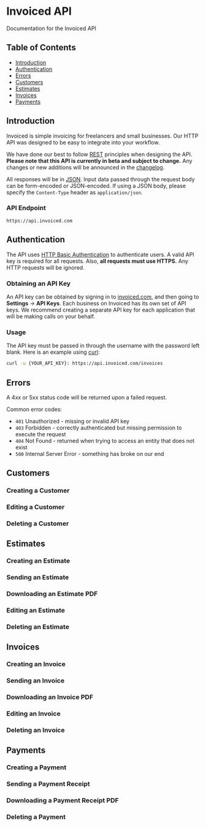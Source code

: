 Invoiced API
===

Documentation for the Invoiced API

## Table of Contents
* [Introduction](#introduction)
* [Authentication](#authentication)
* [Errors](#errors)
* [Customers](#customers)
* [Estimates](#estimates)
* [Invoices](#invoices)
* [Payments](#payments)

## Introduction

Invoiced is simple invoicing for freelancers and small businesses. Our HTTP API was designed to be easy to integrate into your workflow.

We have done our best to follow [REST](https://en.wikipedia.org/wiki/Representational_state_transfer) principles when designing the API. **Please note that this API is currently in beta and subject to change.** Any changes or new additions will be announced in the [changelog](CHANGELOG.md).

All responses will be in [JSON](https://en.wikipedia.org/wiki/JSON). Input data passed through the request body can be form-encoded or JSON-encoded. If using a JSON body, please specify the `Content-Type` header as `application/json`.

### API Endpoint

```
https://api.invoiced.com
```

## Authentication

The API uses [HTTP Basic Authentication](https://en.wikipedia.org/wiki/Basic_access_authentication) to authenticate users. A valid API key is required for all requests. Also, **all requests must use HTTPS.** Any HTTP requests will be ignored.

### Obtaining an API Key

An API key can be obtained by signing in to [invoiced.com](https://invoiced.com), and then going to **Settings** -> **API Keys**. Each business on Invoiced has its own set of API keys. We recommend creating a separate API key for each application that will be making calls on your behalf.

### Usage

The API key must be passed in through the username with the password left blank. Here is an example using [curl](http://curl.haxx.se/):

```bash
curl -u {YOUR_API_KEY}: https://api.invoiced.com/invoices
```

## Errors

A 4xx or 5xx status code will be returned upon a failed request.

Common error codes:

* `401` Unauthorized - missing or invalid API key
* `403` Forbidden - correctly authenticated but missing permission to execute the request
* `404` Not Found - returned when trying to access an entity that does not exist
* `500` Internal Server Error - something has broke on our end

## Customers

### Creating a Customer

### Editing a Customer

### Deleting a Customer

## Estimates

### Creating an Estimate

### Sending an Estimate

### Downloading an Estimate PDF

### Editing an Estimate

### Deleting an Estimate

## Invoices

### Creating an Invoice

### Sending an Invoice

### Downloading an Invoice PDF

### Editing an Invoice

### Deleting an Invoice

## Payments

### Creating a Payment

### Sending a Payment Receipt

### Downloading a Payment Receipt PDF

### Deleting a Payment
